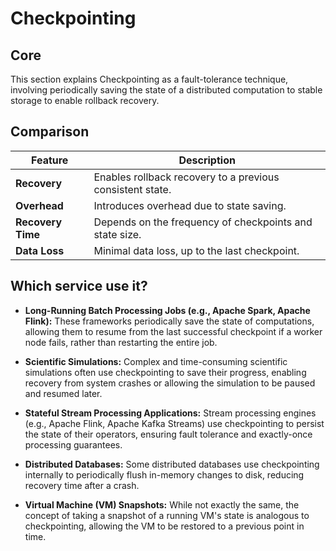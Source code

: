 # Checkpointing

## Core

This section explains Checkpointing as a fault-tolerance technique, involving periodically saving the state of a distributed computation to stable storage to enable rollback recovery.

## Comparison

| Feature | Description |
|---|---|
| **Recovery** | Enables rollback recovery to a previous consistent state. |
| **Overhead** | Introduces overhead due to state saving. |
| **Recovery Time** | Depends on the frequency of checkpoints and state size. |
| **Data Loss** | Minimal data loss, up to the last checkpoint. |

## Which service use it?



-   **Long-Running Batch Processing Jobs (e.g., Apache Spark, Apache Flink):** These frameworks periodically save the state of computations, allowing them to resume from the last successful checkpoint if a worker node fails, rather than restarting the entire job.

-   **Scientific Simulations:** Complex and time-consuming scientific simulations often use checkpointing to save their progress, enabling recovery from system crashes or allowing the simulation to be paused and resumed later.

-   **Stateful Stream Processing Applications:** Stream processing engines (e.g., Apache Flink, Apache Kafka Streams) use checkpointing to persist the state of their operators, ensuring fault tolerance and exactly-once processing guarantees.

-   **Distributed Databases:** Some distributed databases use checkpointing internally to periodically flush in-memory changes to disk, reducing recovery time after a crash.

-   **Virtual Machine (VM) Snapshots:** While not exactly the same, the concept of taking a snapshot of a running VM's state is analogous to checkpointing, allowing the VM to be restored to a previous point in time.
